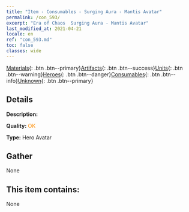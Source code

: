 ```yaml
---
title: "Item - Consumables - Surging Aura - Mantis Avatar"
permalink: /con_593/
excerpt: "Era of Chaos  Surging Aura - Mantis Avatar"
last_modified_at: 2021-04-21
locale: en
ref: "con_593.md"
toc: false
classes: wide
---
```

 [Materials](/Items/){: .btn .btn--primary}[Artifacts](/Items/Artifacts/){: .btn .btn--success}[Units](/Items/Units/){: .btn .btn--warning}[Heroes](/Items/Heroes/){: .btn .btn--danger}[Consumables](/Items/Consumables/){: .btn .btn--info}[Unknown](/Items/Unknown/){: .btn .btn--primary}

## Details
 **Description:** 

 **Quality:** <span style="color: #FF8C00">OK</span>

 **Type:** Hero Avatar

## Gather

  None

## This item contains:

  None

